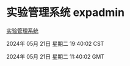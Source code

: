 # 实验管理系统 expadmin
[实验管理系统](http://:56808/expadmin-782313d2-e1b1-4ea7-932e-3a55e6a1a4d0/)

2024年 05月 21日 星期二 19:40:02 CST

2024年 05月 21日 星期二 11:40:02 GMT
